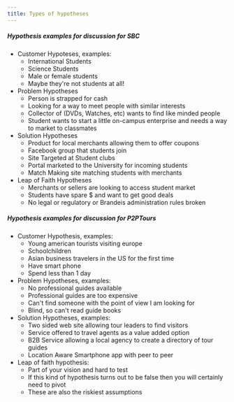 ```yaml
---
title: Types of hypotheses
---
```

##### Hypothesis examples for discussion for SBC
* Customer Hypoteses, examples:
  * International Students
  * Science Students
  * Male or female students
  * Maybe they're not students at all!
* Problem Hypotheses
  * Person is strapped for cash
  * Looking for a way to meet people with similar interests
  * Collector of (DVDs, Watches, etc) wants to find like minded people
  * Student wants to start a little on-campus enterprise and needs a way to market to classmates
* Solution Hypotheses
  * Product for local merchants allowing them to offer coupons
  * Facebook group that students join
  * Site Targeted at Student clubs
  * Portal marketed to the University for incoming students
  * Match Making site matching students with merchants
* Leap of Faith Hypotheses
  * Merchants or sellers are looking to access student market
  * Students have spare $ and want to get good deals
  * No legal or regulatory or Brandeis administration rules broken

##### Hypothesis examples for discussion for P2PTours

* Customer Hypothesis, examples:
	* Young american tourists visiting europe
	* Schoolchildren
	* Asian business travelers in the US for the first time
	* Have smart phone
	* Spend less than 1 day
* Problem Hypotheses, examples:
	* No professional guides available
	* Professional guides are too expensive
	* Can't find someone with the point of view I am looking for
	* Blind, so can't read guide books
* Solution Hypotheses, examples:
	* Two sided web site allowing tour leaders to find visitors
	* Service offered to travel agents as a value added option
	* B2B Service allowing a local agency to create a directory of tour guides
	* Location Aware Smartphone app with peer to peer
* Leap of faith hypothesis:
	* Part of your vision and hard to test
	* If this kind of hypothesis turns out to be false then you will certainly need to pivot
	* These are also the riskiest assumptions
